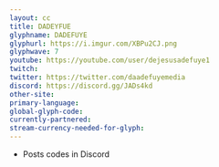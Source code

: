 ```yaml
---
layout: cc
title: DADEYFUE
glyphname: DADEFUYE
glyphurl: https://i.imgur.com/XBPu2CJ.png
glyphwave: 7
youtube: https://youtube.com/user/dejesusadefuye1
twitch: 
twitter: https://twitter.com/daadefuyemedia
discord: https://discord.gg/JADs4kd
other-site: 
primary-language: 
global-glyph-code: 
currently-partnered: 
stream-currency-needed-for-glyph: 
---
```

* Posts codes in Discord
